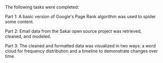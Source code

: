 The following tasks were completed: 

Part 1: A basic version of Google's Page Rank algorithm was used to spider some content.

Part 2: Email data from the Sakai open source project was retrieved, cleaned, and modeled.

Part 3: The cleaned and formatted data was visualized in two ways: a word cloud for frequency distribution and a timeline to demonstrate changes over time.